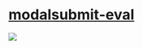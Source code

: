 # [modalsubmit-eval](https://github.com/lencydev/commands/tree/main/modalsubmit-eval)
![](https://lency.is-a.fail/5znhg7Ar6.gif)
